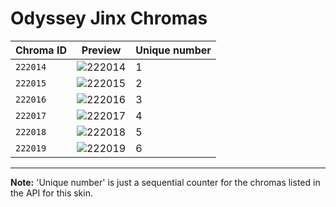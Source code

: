# Odyssey Jinx Chromas

| Chroma ID | Preview | Unique number |
|---|---|---|
| `222014` | ![222014](https://raw.communitydragon.org/latest/plugins/rcp-be-lol-game-data/global/default/v1/champion-chroma-images/222/222014.png) | 1 |
| `222015` | ![222015](https://raw.communitydragon.org/latest/plugins/rcp-be-lol-game-data/global/default/v1/champion-chroma-images/222/222015.png) | 2 |
| `222016` | ![222016](https://raw.communitydragon.org/latest/plugins/rcp-be-lol-game-data/global/default/v1/champion-chroma-images/222/222016.png) | 3 |
| `222017` | ![222017](https://raw.communitydragon.org/latest/plugins/rcp-be-lol-game-data/global/default/v1/champion-chroma-images/222/222017.png) | 4 |
| `222018` | ![222018](https://raw.communitydragon.org/latest/plugins/rcp-be-lol-game-data/global/default/v1/champion-chroma-images/222/222018.png) | 5 |
| `222019` | ![222019](https://raw.communitydragon.org/latest/plugins/rcp-be-lol-game-data/global/default/v1/champion-chroma-images/222/222019.png) | 6 |

---

**Note:** 'Unique number' is just a sequential counter for the chromas listed in the API for this skin.